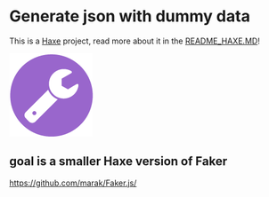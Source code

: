 # Generate json with dummy data

This is a [Haxe](http://www.haxe.org) project, read more about it in the [README_HAXE.MD](README_HAXE.MD)!

![](icon.png)


## goal is a smaller Haxe version of Faker

https://github.com/marak/Faker.js/
